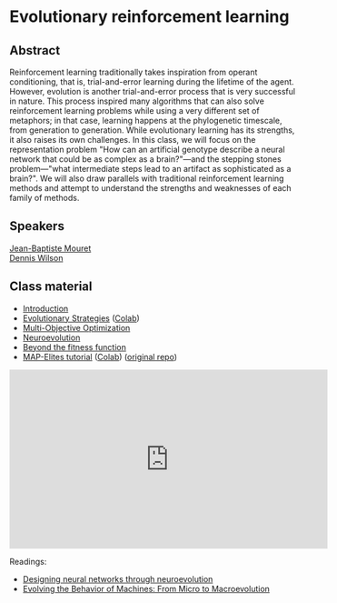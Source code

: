 # Evolutionary reinforcement learning

## Abstract

Reinforcement learning traditionally takes inspiration from operant conditioning, that is, trial-and-error learning during the lifetime of the agent. However, evolution is another trial-and-error process that is very successful in nature. This process inspired many algorithms that can also solve reinforcement learning problems while using a very different set of metaphors; in that case, learning happens at the phylogenetic timescale, from generation to generation. While evolutionary learning has its strengths, it also raises its own challenges. In this class, we will focus on the representation problem "How can an artificial genotype describe a neural network that could be as complex as a brain?"—and the stepping stones problem—"what intermediate steps lead to an artifact as sophisticated as a brain?". We will also draw parallels with traditional reinforcement learning methods and attempt to understand the strengths and weaknesses of each family of methods.

## Speakers

[Jean-Baptiste Mouret](jean-baptiste-mouret.md)  
[Dennis Wilson](dennis-wilson.md)

## Class material

+ [Introduction](class-material/evolutionary/light-virtual_school_evo_intro.pdf)
+ [Evolutionary Strategies](class-material/evolutionary/es.zip)
([Colab](https://colab.research.google.com/github/RL-VS/rlvs2021/blob/main/docs/class-material/evolutionary/es/Evolutionary%20Strategies.ipynb))
+ [Multi-Objective Optimization](class-material/evolutionary/multi-objective_optimization.pdf)
+ [Neuroevolution](class-material/evolutionary/light-virtual_school_neat_hyperneat.pdf)
+ [Beyond the fitness function](class-material/evolutionary/light-virtual_school_qd.pdf)
+ [MAP-Elites tutorial](class-material/evolutionary/map_elites_tutorial.zip) ([Colab](https://colab.research.google.com/github/RL-VS/rlvs2021/blob/main/docs/class-material/evolutionary/map_elites_tutorial/map_elites.ipynb)) ([original repo](https://github.com/jbmouret/map_elites_tutorial))  

<iframe width="560" height="315" src="https://www.youtube.com/embed/7J5KK-tYoXc" title="YouTube video player" frameborder="0" allow="accelerometer; autoplay; clipboard-write; encrypted-media; gyroscope; picture-in-picture" allowfullscreen></iframe>

Readings:  

+ [Designing neural networks through neuroevolution](https://www.nature.com/articles/s42256-018-0006-z)  
+ [Evolving the Behavior of Machines: From Micro to Macroevolution](https://www.cell.com/iscience/fulltext/S2589-0042(20)30928-7)

